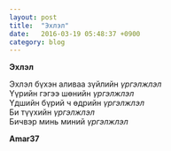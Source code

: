 ```yaml
---
layout: post
title:  "Эхлэл"
date:   2016-03-19 05:48:37 +0900
category: blog
---
```


**Эхлэл**<br />

Эхлэл бүхэн аливаа зүйлийн _үргэлжлэл_<br />
Үүрийн гэгээ шөнийн _үргэлжлэл_<br />
Үдшийн бүрий ч өдрийн _үргэлжлэл_	<br />
Би түүхийн _үргэлжлэл_<br />
Бичвэр минь миний _үргэлжлэл_
			
**Amar37**


